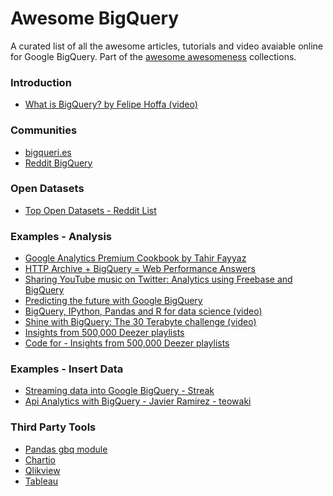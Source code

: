 Awesome BigQuery
================

A curated list of all the awesome articles, tutorials and video avaiable online for Google BigQuery. Part of the [awesome awesomeness](https://github.com/bayandin/awesome-awesomeness) collections.

### Introduction

- [What is BigQuery? by Felipe Hoffa (video)](https://www.youtube.com/watch?v=aupC-Wj7XDY)

### Communities

- [bigqueri.es](http://bigqueri.es)
- [Reddit BigQuery](http://www.reddit.com/r/bigquery/)

### Open Datasets

- [Top Open Datasets - Reddit List](http://www.reddit.com/r/bigquery/comments/2i0526/top_open_datasets_available_on_bigquery/)

### Examples - Analysis

- [Google Analytics Premium Cookbook by Tahir Fayyaz](https://github.com/tfayyaz/awesome-bigquery/blob/master/Cookbooks/Google%20Analytics%20Premium.md)
- [HTTP Archive + BigQuery = Web Performance Answers](https://www.igvita.com/2013/06/20/http-archive-bigquery-web-performance-answers/)
- [Sharing YouTube music on Twitter: Analytics using Freebase and BigQuery](http://apassant.net/2014/11/21/sharing-youtube-music-twitter-freebase-bigquery/)
- [Predicting the future with Google BigQuery](http://nbviewer.ipython.org/gist/fhoffa/6459195)
- [BigQuery, IPython, Pandas and R for data science (video)](https://www.youtube.com/watch?v=gLeTDUMb7HY)
- [Shine with BigQuery: The 30 Terabyte challenge (video)](https://www.youtube.com/watch?v=LSLU8Gxt-rc)
- [Insights from 500,000 Deezer playlists](http://apassant.net/2014/10/27/500000-deezer-playlists-google-big-query/)
- [Code for - Insights from 500,000 Deezer playlists](https://github.com/apassant/deezer-bigquery)


### Examples - Insert Data

- [Streaming data into Google BigQuery - Streak](https://www.youtube.com/watch?v=MTyMirxB-RY)
- [Api Analytics with BigQuery - Javier Ramirez - teowaki](http://www.slideshare.net/supercoco9/api-analytics-with-bigquery-by-javier-ramirez-from-teowaki)

### Third Party Tools

- [Pandas gbq module](http://pandas.pydata.org/pandas-docs/stable/io.html#io-bigquery)
- [Chartio](http://www.chartio.com)
- [Qlikview](http://www.qlik.com)
- [Tableau](http://www.tableau.com)


